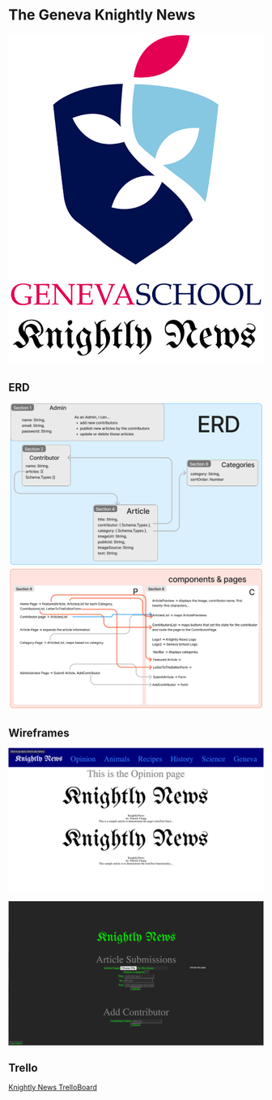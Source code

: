 # The Geneva Knightly News
![](/README_files/geneva-logo2018.jpg)
![](/README_files/knightly-news.jpg)

## ERD
![](/README_files/erd.jpg)
![](/README_files/components.jpg)

## Wireframes

![](/README_files/wireframe-category.png)

![](/README_files/wireframe-admin.png)

## Trello
[Knightly News TrelloBoard](https://trello.com/b/5VFPCRpT/capstone-knightly-news)
